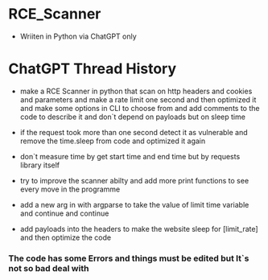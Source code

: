 # RCE_Scanner
* Wriiten in Python via ChatGPT only

# ChatGPT Thread History

* make a RCE Scanner in python that scan on http headers and cookies and parameters and make a rate limit one second and then optimized it and make some options in CLI to choose from and add comments to the code to describe it and don`t depend on payloads but on sleep time

* if the request took more than one second detect it as vulnerable and remove the time.sleep from code and optimized it again

* don`t measure time by get start time and end time but by requests library itself

* try to improve the scanner abilty and add more print functions to see every move in the programme

* add a new arg in with argparse to take the value of limit time variable and continue and continue

* add payloads into the headers to make the website sleep for [limit_rate] and then optimize the code

### The code has some Errors and things must be edited but It`s not so bad deal with
